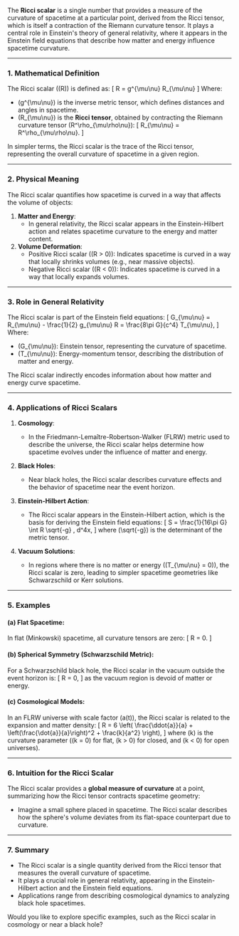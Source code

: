 The **Ricci scalar** is a single number that provides a measure of the curvature of spacetime at a particular point, derived from the Ricci tensor, which is itself a contraction of the Riemann curvature tensor. It plays a central role in Einstein's theory of general relativity, where it appears in the Einstein field equations that describe how matter and energy influence spacetime curvature.

---

### **1. Mathematical Definition**
The Ricci scalar (\(R\)) is defined as:
\[
R = g^{\mu\nu} R_{\mu\nu}
\]
Where:
- \(g^{\mu\nu}\) is the inverse metric tensor, which defines distances and angles in spacetime.
- \(R_{\mu\nu}\) is the **Ricci tensor**, obtained by contracting the Riemann curvature tensor \(R^\rho_{\mu\rho\nu}\):
  \[
  R_{\mu\nu} = R^\rho_{\mu\rho\nu}.
  \]

In simpler terms, the Ricci scalar is the trace of the Ricci tensor, representing the overall curvature of spacetime in a given region.

---

### **2. Physical Meaning**
The Ricci scalar quantifies how spacetime is curved in a way that affects the volume of objects:
1. **Matter and Energy**:
   - In general relativity, the Ricci scalar appears in the Einstein-Hilbert action and relates spacetime curvature to the energy and matter content.
2. **Volume Deformation**:
   - Positive Ricci scalar (\(R > 0\)): Indicates spacetime is curved in a way that locally shrinks volumes (e.g., near massive objects).
   - Negative Ricci scalar (\(R < 0\)): Indicates spacetime is curved in a way that locally expands volumes.

---

### **3. Role in General Relativity**
The Ricci scalar is part of the Einstein field equations:
\[
G_{\mu\nu} = R_{\mu\nu} - \frac{1}{2} g_{\mu\nu} R = \frac{8\pi G}{c^4} T_{\mu\nu},
\]
Where:
- \(G_{\mu\nu}\): Einstein tensor, representing the curvature of spacetime.
- \(T_{\mu\nu}\): Energy-momentum tensor, describing the distribution of matter and energy.

The Ricci scalar indirectly encodes information about how matter and energy curve spacetime.

---

### **4. Applications of Ricci Scalars**
1. **Cosmology**:
   - In the Friedmann-Lemaître-Robertson-Walker (FLRW) metric used to describe the universe, the Ricci scalar helps determine how spacetime evolves under the influence of matter and energy.
   
2. **Black Holes**:
   - Near black holes, the Ricci scalar describes curvature effects and the behavior of spacetime near the event horizon.

3. **Einstein-Hilbert Action**:
   - The Ricci scalar appears in the Einstein-Hilbert action, which is the basis for deriving the Einstein field equations:
     \[
     S = \frac{1}{16\pi G} \int R \sqrt{-g} \, d^4x,
     \]
     where \(\sqrt{-g}\) is the determinant of the metric tensor.

4. **Vacuum Solutions**:
   - In regions where there is no matter or energy (\(T_{\mu\nu} = 0\)), the Ricci scalar is zero, leading to simpler spacetime geometries like Schwarzschild or Kerr solutions.

---

### **5. Examples**
#### (a) **Flat Spacetime**:
In flat (Minkowski) spacetime, all curvature tensors are zero:
\[
R = 0.
\]

#### (b) **Spherical Symmetry (Schwarzschild Metric)**:
For a Schwarzschild black hole, the Ricci scalar in the vacuum outside the event horizon is:
\[
R = 0,
\]
as the vacuum region is devoid of matter or energy.

#### (c) **Cosmological Models**:
In an FLRW universe with scale factor \(a(t)\), the Ricci scalar is related to the expansion and matter density:
\[
R = 6 \left( \frac{\ddot{a}}{a} + \left(\frac{\dot{a}}{a}\right)^2 + \frac{k}{a^2} \right),
\]
where \(k\) is the curvature parameter (\(k = 0\) for flat, \(k > 0\) for closed, and \(k < 0\) for open universes).

---

### **6. Intuition for the Ricci Scalar**
The Ricci scalar provides a **global measure of curvature** at a point, summarizing how the Ricci tensor contracts spacetime geometry:
- Imagine a small sphere placed in spacetime. The Ricci scalar describes how the sphere's volume deviates from its flat-space counterpart due to curvature.

---

### **7. Summary**
- The Ricci scalar is a single quantity derived from the Ricci tensor that measures the overall curvature of spacetime.
- It plays a crucial role in general relativity, appearing in the Einstein-Hilbert action and the Einstein field equations.
- Applications range from describing cosmological dynamics to analyzing black hole spacetimes.

Would you like to explore specific examples, such as the Ricci scalar in cosmology or near a black hole?

